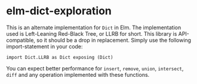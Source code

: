 # elm-dict-exploration

This is an alternate implementation for `Dict` in Elm. The implementation used is Left-Leaning Red-Black Tree, or LLRB for short. This library is API-compatible, so it should be a drop in replacement. Simply use the following import-statement in your code:

    import Dict.LLRB as Dict exposing (Dict)

You can expect better performance for `insert`, `remove`, `union`, `intersect`, `diff` and any operation implemented with these functions.
